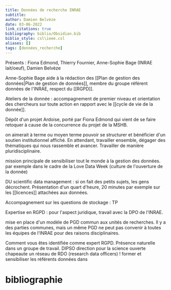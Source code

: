 ```yaml
---
title: Données de recherche INRAE
subtitle:
author: Damien Belvèze
date: 03-06-2022
link_citations: true
bibliography: biblio/Obsidian.bib
biblio_style: csl\ieee.csl
aliases: []
tags: [données_recherche]
---
```


Présents : Fiona Edmond, Thierry Fournier, Anne-Sophie Bage (INRAE lait/oeuf), Damien Belvèze

Anne-Sophie Bage aide à la rédaction des [[Plan de gestion des données|Plan de gestion de données]], membre du groupe référent données de l'INRAE, respect du [[RGPD]]. 

Ateliers de la donnée : accompagnement de premier niveau et orientation des chercheurs sur toute action en rapport avec le [[cycle de vie de la donnée]]. 

Dépôt d'un projet Ardoise, porté par Fiona Edmond qui vient de se faire retoquer à cause de la concurrence du projet de la MSHB. 

on aimerait à terme ou moyen terme pouvoir se structurer et bénéficier d'un soutien institutionnel affiché. En attendant, travailler ensemble, dégager des thématiques qui nous rassemble et avancer. Travailler de manière pluridisciplinaire. 

mission principale de sensibiliser tout le monde à la gestion des données. 
par exemple dans le cadre de la Love Data Week (culture de l'ouverture de la donnée)

DU scientific data management : si on fait des petits sujets, les gens décrochent. Présentation d'un quart d'heure, 20 minutes  par exemple sur les [[licences]] attachées aux données.

Accompagnement sur les questions de stockage : TP 

Expertise en RGPD : pour l'aspect juridique, travail avec la DPO de l'INRAE. 

mise en place d'un modèle de PGD commun aux unités de recherches. Il y a des parties communes, mais un même PGD ne peut pas convenir à toutes les équipes de l'INRAE pour des raisons disciplinaires. 

Comment vous êtes identifiée comme expert RGPD. Présence naturelle dans un groupe de travail.
DIPSO direction pour la science ouverte chapeaute un réseau de RDO (research data officers) ! former et sensibiliser les référents données dans 





# bibliographie

